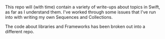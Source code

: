 This repo will (with time) contain a variety of write-ups about topics in Swift, as far as I understand them.  I've worked through some issues that I've run into with writing my own Sequences and Collections.

The code about libraries and Frameworks has been broken out into a different repo.
